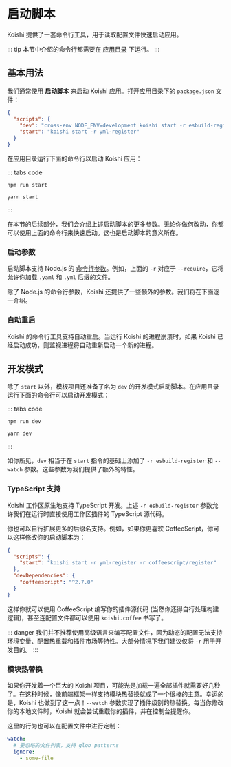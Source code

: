 # 启动脚本

Koishi 提供了一套命令行工具，用于读取配置文件快速启动应用。

::: tip
本节中介绍的命令行都需要在 [应用目录](./config.md#应用目录) 下运行。
:::

## 基本用法

我们通常使用 **启动脚本** 来启动 Koishi 应用。打开应用目录下的 `package.json` 文件：

```json title=package.json
{
  "scripts": {
    "dev": "cross-env NODE_ENV=development koishi start -r esbuild-register -r yml-register --watch",
    "start": "koishi start -r yml-register"
  }
}
```

在应用目录运行下面的命令行以启动 Koishi 应用：

::: tabs code
```npm
npm run start
```
```yarn
yarn start
```
:::

在本节的后续部分，我们会介绍上述启动脚本的更多参数。无论你做何改动，你都可以使用上面的命令行来快速启动。这也是启动脚本的意义所在。

### 启动参数

启动脚本支持 Node.js 的 [命令行参数](https://nodejs.org/api/cli.html)。例如，上面的 `-r` 对应于 `--require`，它将允许你加载 `.yaml` 和 `.yml` 后缀的文件。

除了 Node.js 的命令行参数，Koishi 还提供了一些额外的参数。我们将在下面逐一介绍。

### 自动重启

Koishi 的命令行工具支持自动重启。当运行 Koishi 的进程崩溃时，如果 Koishi 已经启动成功，则监视进程将自动重新启动一个新的进程。

## 开发模式

除了 `start` 以外，模板项目还准备了名为 `dev` 的开发模式启动脚本。在应用目录运行下面的命令行可以启动开发模式：

::: tabs code
```npm
npm run dev
```
```yarn
yarn dev
```
:::

如你所见，`dev` 相当于在 `start` 指令的基础上添加了 `-r esbuild-register` 和 `--watch` 参数。这些参数为我们提供了额外的特性。

### TypeScript 支持

Koishi 工作区原生地支持 TypeScript 开发。上述 `-r esbuild-register` 参数允许我们在运行时直接使用工作区插件的 TypeScript 源代码。

你也可以自行扩展更多的后缀名支持。例如，如果你更喜欢 CoffeeScript，你可以这样修改你的启动脚本为：

```json title=package.json
{
  "scripts": {
    "start": "koishi start -r yml-register -r coffeescript/register"
  },
  "devDependencies": {
    "coffeescript": "^2.7.0"
  }
}
```

这样你就可以使用 CoffeeScript 编写你的插件源代码 (当然你还得自行处理构建逻辑)，甚至连配置文件都可以使用 `koishi.coffee` 书写了。

::: danger
我们并不推荐使用高级语言来编写配置文件，因为动态的配置无法支持环境变量、配置热重载和插件市场等特性。大部分情况下我们建议仅将 `-r` 用于开发目的。
:::

### 模块热替换

如果你开发着一个巨大的 Koishi 项目，可能光是加载一遍全部插件就需要好几秒了。在这种时候，像前端框架一样支持模块热替换就成了一个很棒的主意。幸运的是，Koishi 也做到了这一点！`--watch` 参数实现了插件级别的热替换。每当你修改你的本地文件时，Koishi 就会尝试重载你的插件，并在控制台提醒你。

这里的行为也可以在配置文件中进行定制：

```yaml title=koishi.yml
watch:
  # 要忽略的文件列表，支持 glob patterns
  ignore:
    - some-file
```
